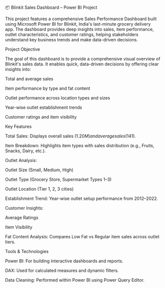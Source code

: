 📦 Blinkit Sales Dashboard – Power BI Project

This project features a comprehensive Sales Performance Dashboard built using Microsoft Power BI for Blinkit, India's last-minute grocery delivery app. The dashboard provides deep insights into sales, item performance, outlet characteristics, and customer ratings, helping stakeholders understand key business trends and make data-driven decisions.





Project Objective

The goal of this dashboard is to provide a comprehensive visual overview of Blinkit's sales data. It enables quick, data-driven decisions by offering clear insights into:

  Total and average sales

  Item performance by type and fat content

  Outlet performance across location types and sizes

  Year-wise outlet establishment trends

  Customer ratings and item visibility





 Key Features
 
   Total Sales: Displays overall sales ($1.20M) and average sales ($141).

   Item Breakdown: Highlights item types with sales distribution (e.g., Fruits, Snacks, Dairy, etc.).

   Outlet Analysis:

   Outlet Size (Small, Medium, High)

   Outlet Type (Grocery Store, Supermarket Types 1–3)

   Outlet Location (Tier 1, 2, 3 cities)

  Establishment Trend: Year-wise outlet setup performance from 2012–2022.

  Customer Insights:

   Average Ratings

   Item Visibility

  Fat Content Analysis: Compares Low Fat vs Regular item sales across outlet tiers.





  Tools & Technologies
  
   Power BI: For building interactive dashboards and reports.

   DAX: Used for calculated measures and dynamic filters.

   Data Cleaning: Performed within Power BI using Power Query Editor.
